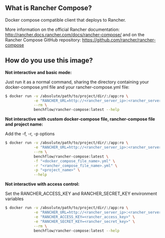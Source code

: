 ## What is Rancher Compose? ##

Docker compose compatible client that deploys to Rancher.

More information on the official Rancher documentation: http://rancher.docs.rancher.com/docs/rancher-compose/ and on the Rancher Compose GitHub repository: https://github.com/rancher/rancher-compose

## How do you use this image? ##

**Not interactive and basic mode:**

Just run it as a normal command, sharing the directory containing your docker-compose.yml file and your rancher-compose.yml file:

```bash
$ docker run -v /absolute/path/to/project/dir/:/app:ro \
             -e "RANCHER_URL=http://<rancher_server_ip>:<rancher_server_port>/v1" \
             --rm \
             benchflow/rancher-compose:latest --help
```

**Not interactive with custom docker-compose file, rancher-compose file and project name:**

Add the -f, -r, -p options

```bash
$ docker run -v /absolute/path/to/project/dir/:/app:ro \
             -e "RANCHER_URL=http://<rancher_server_ip>:<rancher_server_port>/v1" \
             --rm \
             benchflow/rancher-compose:latest \
             -f "<docker_compose_file_name>.yml" \
             -r "<rancher_compose_file_name>.yml" \
             -p "<project_name>" \
             --help
```

**Not interactive with access control:**

Set the RANCHER_ACCESS_KEY and RANCHER_SECRET_KEY environment variables

```bash
$ docker run -v /absolute/path/to/project/dir/:/app:ro \
             -e "RANCHER_URL=http://<rancher_server_ip>:<rancher_server_port>/v1" \
             -e "RANCHER_ACCESS_KEY=<rancher_access_key>" \
             -e "RANCHER_SECRET_KEY=<rancher_secret_key>" \
             --rm \
             benchflow/rancher-compose:latest --help
```


